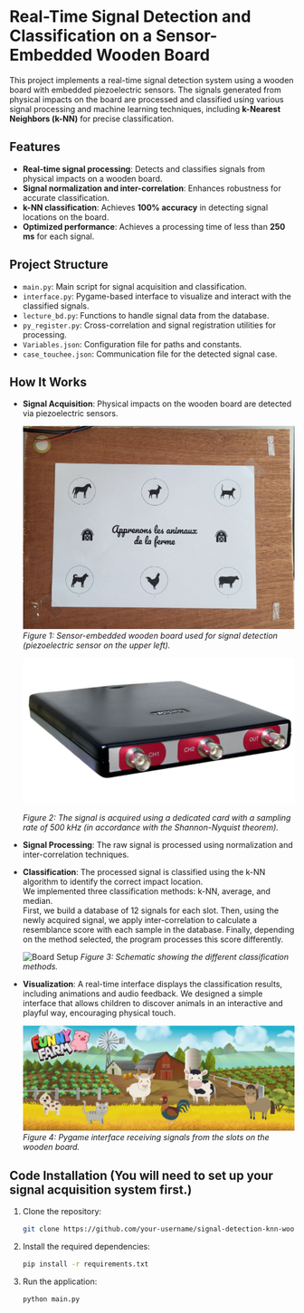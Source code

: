 # Real-Time Signal Detection and Classification on a Sensor-Embedded Wooden Board

This project implements a real-time signal detection system using a wooden board with embedded piezoelectric sensors. The signals generated from physical impacts on the board are processed and classified using various signal processing and machine learning techniques, including 
**k-Nearest Neighbors (k-NN)** for precise classification.

## Features
- **Real-time signal processing**: Detects and classifies signals from physical impacts on a wooden board.
- **Signal normalization and inter-correlation**: Enhances robustness for accurate classification.
- **k-NN classification**: Achieves **100% accuracy** in detecting signal locations on the board.
- **Optimized performance**: Achieves a processing time of less than **250 ms** for each signal.

## Project Structure
- `main.py`: Main script for signal acquisition and classification.
- `interface.py`: Pygame-based interface to visualize and interact with the classified signals.
- `lecture_bd.py`: Functions to handle signal data from the database.
- `py_register.py`: Cross-correlation and signal registration utilities for processing.
- `Variables.json`: Configuration file for paths and constants.
- `case_touchee.json`: Communication file for the detected signal case.

## How It Works

  - **Signal Acquisition**: Physical impacts on the wooden board are detected via piezoelectric sensors.

    ![Board Setup](images/planche.jpg)
    *Figure 1: Sensor-embedded wooden board used for signal detection (piezoelectric sensor on the upper left).*
    
    ![Board Setup](images/carte_tiepie.png)
    
    *Figure 2: The signal is acquired using a dedicated card with a sampling rate of 500 kHz (in accordance with the Shannon-Nyquist theorem).*
    
  - **Signal Processing**: The raw signal is processed using normalization and inter-correlation techniques.

  - **Classification**: The processed signal is classified using the k-NN algorithm to identify the correct impact location.  
    We implemented three classification methods: k-NN, average, and median.  
    First, we build a database of 12 signals for each slot. Then, using the newly acquired signal, we apply inter-correlation to calculate a resemblance score with each sample in the database.
    Finally, depending on the method selected, the program processes this score differently.
    
    ![Board Setup](images/schéma_methodes.png)
    *Figure 3: Schematic showing the different classification methods.*

  - **Visualization**: A real-time interface displays the classification results, including animations and audio feedback.
    We designed a simple interface that allows children to discover animals in an interactive and playful way, encouraging physical touch.
    
    ![Board Setup](images/interface_full.PNG)
    *Figure 4: Pygame interface receiving signals from the slots on the wooden board.*
    
## Code Installation (You will need to set up your signal acquisition system first.)

1. Clone the repository:
   ```bash
   git clone https://github.com/your-username/signal-detection-knn-wooden-board.git
2. Install the required dependencies:
    ```bash
    pip install -r requirements.txt

3. Run the application:
   ```bash
   python main.py
